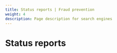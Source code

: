 ```yaml
---
title: Status reports | Fraud prevention
weight: 4
description: Page description for search engines
---
```


# Status reports
